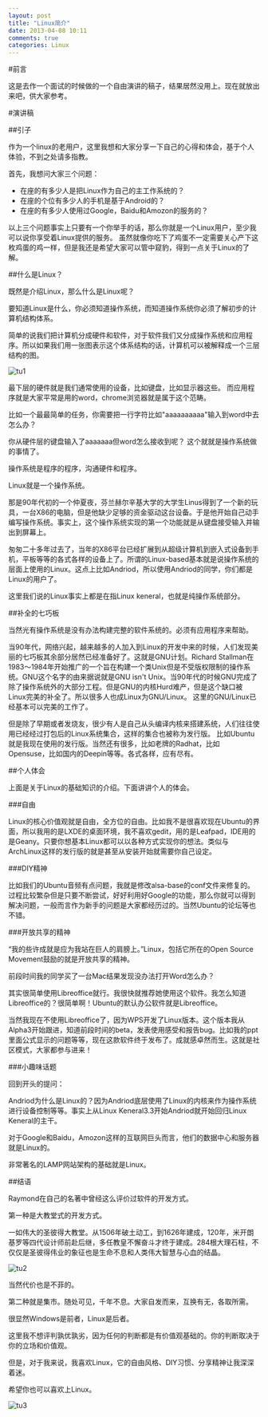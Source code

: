 ```yaml
---
layout: post
title: "Linux简介"
date: 2013-04-08 10:11
comments: true
categories: Linux
---
```


#前言

这是去作一个面试的时候做的一个自由演讲的稿子，结果居然没用上。现在就放出来吧，供大家参考。

<!--more-->

#演讲稿

##引子

作为一个linux的老用户，这里我想和大家分享一下自己的心得和体会，基于个人体验，不到之处请多指教。

首先，我想问大家三个问题：

* 在座的有多少人是把Linux作为自己的主工作系统的？
* 在座的个位有多少人的手机是基于Android的？
* 在座的有多少人使用过Google，Baidu和Amozon的服务的？

以上三个问题事实上只要有一个你举手的话，那么你就是一个Linux用户，至少我可以说你享受着Linux提供的服务。
虽然就像你吃下了鸡蛋不一定需要关心产下这枚鸡蛋的鸡一样，但是我还是希望大家可以管中窥豹，得到一点关于Linux的了解。

##什么是Linux？

既然是介绍Linux，那么什么是Linux呢？

要知道Linux是什么，你必须知道操作系统，而知道操作系统你必须了解初步的计算机结构体系。

简单的说我们把计算机分成硬件和软件，对于软件我们又分成操作系统和应用程序。所以如果我们用一张图表示这个体系结构的话，计算机可以被解释成一个三层结构的图。

![tu1](/images/Linux/tu1.png)

最下层的硬件就是我们通常使用的设备，比如键盘，比如显示器这些。
而应用程序就是大家平常是用的word，chrome浏览器就是属于这个范畴。

比如一个最最简单的任务，你需要把一行字符比如"aaaaaaaaaa"输入到word中去怎么办？

你从硬件层的键盘输入了aaaaaaa但word怎么接收到呢？
这个就就是操作系统做的事情了。

操作系统是程序的程序，沟通硬件和程序。

Linux就是一个操作系统。

那是90年代初的一个仲夏夜，芬兰赫尔辛基大学的大学生Linus得到了一个新的玩具，一台X86的电脑，但是他缺少足够的资金驱动这台设备。于是他开始自己动手编写操作系统。事实上，这个操作系统实现的第一个功能就是从键盘接受输入并输出到屏幕上。

匆匆二十多年过去了，当年的X86平台已经扩展到从超级计算机到嵌入式设备到手机，平板等等的各式各样的设备上了。所谓的Linux-based基本就是说操作系统的层面上使用的Linux。这点上比如Andriod，所以使用Andriod的同学，你们都是Linux的用户了。

这里我们说的Linux事实上都是在指Linux keneral，也就是纯操作系统部分。

##补全的七巧板

当然光有操作系统是没有办法构建完整的软件系统的。必须有应用程序来帮助。

当90年代，网络兴起，越来越多的人加入到Linux的开发中来的时候，人们发现美丽的七巧板其余部分居然已经准备好了。这就是GNU计划。Richard Stallman在1983～1984年开始推广的一个旨在构建一个类Unix但是不受版权限制的操作系统。GNU这个名字的由来据说就是GNU isn't Unix。当90年代的时候GNU完成了除了操作系统外的大部分工程。但是GNU的内核Hurd难产，但是这个缺口被Linux完美的补全了。所以很多人也成Linux为GNU/Linux。
这里的GNU/Linux已经基本可以完美的工作了。

但是除了早期或者发烧友，很少有人是自己从头编译内核来搭建系统，人们往往使用已经经过打包后的Linux系统集合，这样的集合也被称为发行版。
比如Ubuntu就是我现在使用的发行版。当然还有很多，比如老牌的Radhat，比如Opensuse，比如国内的Deepin等等。各式各样，应有尽有。

##个人体会

上面是关于Linux的基础知识的介绍。下面讲讲个人的体会。

###自由

Linux的核心价值观就是自由，全方位的自由。比如我不是很喜欢现在Ubuntu的界面，所以我用的是LXDE的桌面环境，我不喜欢gedit，用的是Leafpad，IDE用的是Geany。只要你想基本Linux都可以以各种方式实现你的想法。类似与ArchLinux这样的发行版的就是甚至从安装开始就需要你自己设定。

###DIY精神

比如我们的Ubuntu音频有点问题，我就是修改alsa-base的conf文件来修复的。过程比较繁杂但是只要不断尝试，好好利用好Google的功能，那么你就可以得到解决问题，一般而言作为新手的问题是大家都经历过的。当然Ubuntu的论坛等也不错。

###开放共享的精神

“我的些许成就是应为我站在巨人的肩膀上。”Linux，包括它所在的Open Source Movement鼓励的就是开放共享的精神。

前段时间我的同学买了一台Mac结果发现没办法打开Word怎么办？

其实很简单使用Libreoffice就行。我很快就推荐她使用这个软件。我怎么知道Libreoffice的？很简单啊！Ubuntu的默认办公软件就是Libreoffice。

当然我现在不使用Libreoffice了，因为WPS开发了Linux版本。这个版本我从Alpha3开始跟进，知道前段时间的beta，发表使用感受和报告bug。比如我的ppt里面公式显示的问题等等，现在这款软件终于发布了。成就感卓然而生。这就是社区模式，大家都参与进来！

###小趣味话题

回到开头的提问：

Andriod为什么是Linux的？因为Andriod底层使用了Linux的内核来作为操作系统进行设备控制等等。事实上从Linux Keneral3.3开始Andriod就开始回归Linux Keneral的主干。

对于Google和Baidu，Amozon这样的互联网巨头而言，他们的数据中心和服务器就是Linux的。

非常著名的LAMP网站架构的基础就是Linux。

##结语

Raymond在自己的名著中曾经这么评价过软件的开发方式。

第一种是大教堂式的开发方式。

一如伟大的圣彼得大教堂。从1506年破土动工，到1626年建成，120年，米开朗基罗等四代设计师前赴后继，多任教皇不懈奋斗才终于建成。284根大理石柱，不仅仅是圣彼得伟业的象征也是生命不息和人类伟大智慧与心血的结晶。

![tu2](/images/Linux/tu2.jpg)

当然代价也是不菲的。

第二种就是集市。随处可见，千年不息。大家自发而来，互换有无，各取所需。

很显然Windows是前者，Linux是后者。

这里我不想评判孰优孰劣，因为任何的判断都是有价值观基础的。你的判断取决于你的立场和价值观。

但是，对于我来说，我喜欢Linux，它的自由风格、DIY习惯、分享精神让我深深着迷。

希望你也可以喜欢上Linux。

![tu3](/images/Linux/tu3.jpg)
